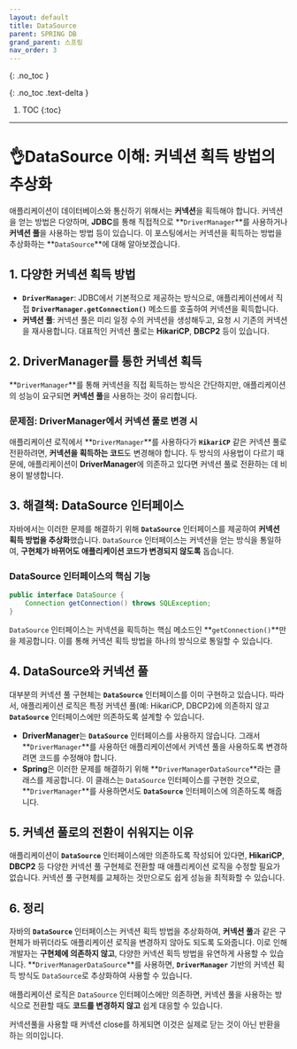 ```yaml
---
layout: default
title: DataSource
parent: SPRING DB
grand_parent: 스프링
nav_order: 3
---
```


{: .no_toc }

{: .no_toc .text-delta }

1. TOC
{:toc}

---

# 👌DataSource 이해: 커넥션 획득 방법의 추상화

애플리케이션이 데이터베이스와 통신하기 위해서는 **커넥션**을 획득해야 합니다. 커넥션을 얻는 방법은 다양하며, **JDBC**를 통해 직접적으로 **`DriverManager`**를 사용하거나 **커넥션 풀**을 사용하는 방법 등이 있습니다. 이 포스팅에서는 커넥션을 획득하는 방법을 추상화하는 **`DataSource`**에 대해 알아보겠습니다.

## 1. 다양한 커넥션 획득 방법

- **`DriverManager`**: JDBC에서 기본적으로 제공하는 방식으로, 애플리케이션에서 직접 **`DriverManager.getConnection()`** 메소드를 호출하여 커넥션을 획득합니다.
- **커넥션 풀**: 커넥션 풀은 미리 일정 수의 커넥션을 생성해두고, 요청 시 기존의 커넥션을 재사용합니다. 대표적인 커넥션 풀로는 **HikariCP**, **DBCP2** 등이 있습니다.

## 2. DriverManager를 통한 커넥션 획득

**`DriverManager`**를 통해 커넥션을 직접 획득하는 방식은 간단하지만, 애플리케이션의 성능이 요구되면 **커넥션 풀**을 사용하는 것이 유리합니다.

### 문제점: DriverManager에서 커넥션 풀로 변경 시

애플리케이션 로직에서 **`DriverManager`**를 사용하다가 **`HikariCP`** 같은 커넥션 풀로 전환하려면, **커넥션을 획득하는 코드**도 변경해야 합니다. 두 방식의 사용법이 다르기 때문에, 애플리케이션이 **DriverManager**에 의존하고 있다면 커넥션 풀로 전환하는 데 비용이 발생합니다.

## 3. 해결책: DataSource 인터페이스

자바에서는 이러한 문제를 해결하기 위해 **`DataSource`** 인터페이스를 제공하여 **커넥션 획득 방법을 추상화**했습니다. `DataSource` 인터페이스는 커넥션을 얻는 방식을 통일하여, **구현체가 바뀌어도 애플리케이션 코드가 변경되지 않도록** 돕습니다.

### DataSource 인터페이스의 핵심 기능

```java
public interface DataSource {
    Connection getConnection() throws SQLException;
}
```

`DataSource` 인터페이스는 커넥션을 획득하는 핵심 메소드인 **`getConnection()`**만을 제공합니다. 이를 통해 커넥션 획득 방법을 하나의 방식으로 통일할 수 있습니다.

## 4. DataSource와 커넥션 풀

대부분의 커넥션 풀 구현체는 **`DataSource`** 인터페이스를 이미 구현하고 있습니다. 따라서, 애플리케이션 로직은 특정 커넥션 풀(예: HikariCP, DBCP2)에 의존하지 않고 **`DataSource`** 인터페이스에만 의존하도록 설계할 수 있습니다.

- **DriverManager**는 **`DataSource`** 인터페이스를 사용하지 않습니다. 그래서 **`DriverManager`**를 사용하던 애플리케이션에서 커넥션 풀을 사용하도록 변경하려면 코드를 수정해야 합니다.
- **Spring**은 이러한 문제를 해결하기 위해 **`DriverManagerDataSource`**라는 클래스를 제공합니다. 이 클래스는 `DataSource` 인터페이스를 구현한 것으로, **`DriverManager`**를 사용하면서도 **`DataSource`** 인터페이스에 의존하도록 해줍니다.

## 5. 커넥션 풀로의 전환이 쉬워지는 이유

애플리케이션이 **`DataSource`** 인터페이스에만 의존하도록 작성되어 있다면, **HikariCP**, **DBCP2** 등 다양한 커넥션 풀 구현체로 전환할 때 애플리케이션 로직을 수정할 필요가 없습니다. 커넥션 풀 구현체를 교체하는 것만으로도 쉽게 성능을 최적화할 수 있습니다.

## 6. 정리

자바의 **`DataSource`** 인터페이스는 커넥션 획득 방법을 추상화하여, **커넥션 풀**과 같은 구현체가 바뀌더라도 애플리케이션 로직을 변경하지 않아도 되도록 도와줍니다. 이로 인해 개발자는 **구현체에 의존하지 않고**, 다양한 커넥션 획득 방법을 유연하게 사용할 수 있습니다. **`DriverManagerDataSource`**를 사용하면, **`DriverManager`** 기반의 커넥션 획득 방식도 `DataSource`로 추상화하여 사용할 수 있습니다.

애플리케이션 로직은 `DataSource` 인터페이스에만 의존하면, 커넥션 풀을 사용하는 방식으로 전환할 때도 **코드를 변경하지 않고** 쉽게 대응할 수 있습니다.

커넥션풀을 사용할 때 커넥션 close를 하게되면 이것은 실제로 닫는 것이 아닌 반환을 하는 의미입니다.